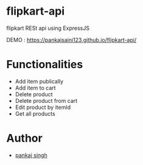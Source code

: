 # flipkart-api
flipkart RESt api using ExpressJS

DEMO : https://pankajsaini123.github.io/flipkart-api/

# Functionalities

- Add item publically
- Add item to cart
- Delete product
- Delete product from cart
- Edit product by itemId
- Get all products

# Author

- [pankaj singh](https://github.com/pankajsaini123?tab=repositories)
